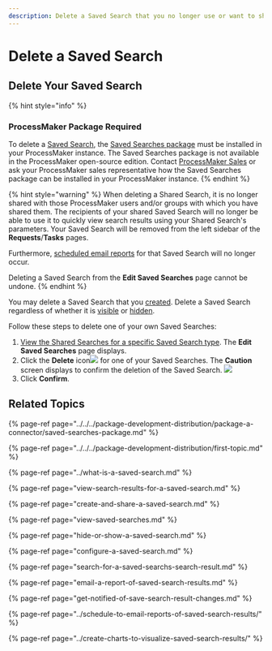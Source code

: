```yaml
---
description: Delete a Saved Search that you no longer use or want to share with others.
---
```


# Delete a Saved Search

## Delete Your Saved Search

{% hint style="info" %}
### ProcessMaker Package Required

To delete a [Saved Search](../what-is-a-saved-search.md), the [Saved Searches package](../../../package-development-distribution/package-a-connector/saved-searches-package.md) must be installed in your ProcessMaker instance. The Saved Searches package is not available in the ProcessMaker open-source edition. Contact [ProcessMaker Sales](mailto:sales@processmaker.com) or ask your ProcessMaker sales representative how the Saved Searches package can be installed in your ProcessMaker instance.
{% endhint %}

{% hint style="warning" %}
When deleting a Shared Search, it is no longer shared with those ProcessMaker users and/or groups with which you have shared them. The recipients of your shared Saved Search will no longer be able to use it to quickly view search results using your Shared Search's parameters. Your Saved Search will be removed from the left sidebar of the **Requests**/**Tasks** pages.

Furthermore, [scheduled email reports](../schedule-to-email-reports-of-saved-search-results/schedule-an-interval-to-email-reports.md) for that Saved Search will no longer occur.

Deleting a Saved Search from the **Edit Saved Searches** page cannot be undone.
{% endhint %}

You may delete a Saved Search that you [created](create-and-share-a-saved-search.md). Delete a Saved Search regardless of whether it is [visible](hide-or-show-a-saved-search.md#show-your-hidden-saved-search) or [hidden](hide-or-show-a-saved-search.md#hide-your-own-saved-search).

Follow these steps to delete one of your own Saved Searches:

1. [View the Shared Searches for a specific Saved Search type](view-search-results-for-a-saved-search.md). The **Edit Saved Searches** page displays.
2. Click the **Delete** icon![](../../../.gitbook/assets/trash-icon-process-modeler-processes.png) for one of your Saved Searches. The **Caution** screen displays to confirm the deletion of the Saved Search.  ![](../../../.gitbook/assets/caution-delete-saved-search-package.png) 
3. Click **Confirm**.

## Related Topics

{% page-ref page="../../../package-development-distribution/package-a-connector/saved-searches-package.md" %}

{% page-ref page="../../../package-development-distribution/first-topic.md" %}

{% page-ref page="../what-is-a-saved-search.md" %}

{% page-ref page="view-search-results-for-a-saved-search.md" %}

{% page-ref page="create-and-share-a-saved-search.md" %}

{% page-ref page="view-saved-searches.md" %}

{% page-ref page="hide-or-show-a-saved-search.md" %}

{% page-ref page="configure-a-saved-search.md" %}

{% page-ref page="search-for-a-saved-searchs-search-result.md" %}

{% page-ref page="email-a-report-of-saved-search-results.md" %}

{% page-ref page="get-notified-of-save-search-result-changes.md" %}

{% page-ref page="../schedule-to-email-reports-of-saved-search-results/" %}

{% page-ref page="../create-charts-to-visualize-saved-search-results/" %}

